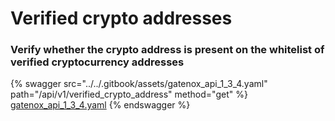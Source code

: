 # Verified crypto addresses

### Verify whether the crypto address is present on the whitelist of verified cryptocurrency addresses

{% swagger src="../../.gitbook/assets/gatenox_api_1_3_4.yaml" path="/api/v1/verified_crypto_address" method="get" %}
[gatenox_api_1_3_4.yaml](../../.gitbook/assets/gatenox_api_1_3_4.yaml)
{% endswagger %}

